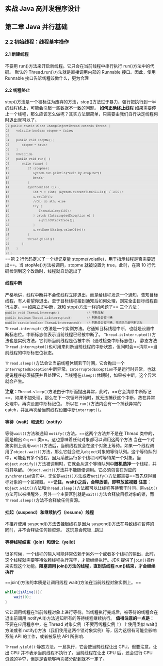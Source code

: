 ## 实战 Java 高并发程序设计

## 第二章 Java 并行基础

### 2.2 初始线程：线程基本操作

#### 2.1 新建线程

不要用 run()方法来开启新线程。它只会在当前线程中串行执行 run()方法中的代码。
默认的 Thread.run()方法就是直接调用内部的 Runnable 接口。因此，使用 Runnable 接口告诉线程该做什么，更为合理

#### 2.2 线程终止

stop()方法是一个被标注为废弃的方法，stop()方法过于暴力，强行把执行到一半的线程终止，可能会引起一些数据不一致的问题。
**如何正确终止线程**
如果需要停止一个线程，那么应该怎么做呢？其实方法很简单，只需要由我们自行决定线程何时退出就可以了。
![asserts/终止线程.png](asserts/终止线程.png)
==第 2 行代码定义了一个标记变量 stopme(volatile)，用于指示线程是否需要退出==。当 stopMe()方法被调用，stopme 就被设置为 true，此时，在第 10 行代码检测到这个改动时，线程就自动退出了

#### 线程中断

严格地讲，线程中断并不会使线程立即退出，而是给线程发送一个通知，告知目标线程，有人希望你退出。至于目标线程接到通知后如何处理，则完全由目标线程自行决定。==如果立即中断，就和 stop()方法一样的问题了==
三个方法：
![asserts/线程中断.png](asserts/线程中断.png)
`Thread.interrupt()`方法是一个实例方法。它通知目标线程中断，也就是设置中断标志位。中断标志位表示当前线程已经被中断了。
`Thread.isInterrupted()`方法也是实例方法，它判断当前线程是否被中断（通过检查中断标志位）。
静态方法`Thread.interrupted()`也可用来判断当前线程的中断状态，但同时会==清除==当前线程的中断标志位状态。

`Thread.sleep()`方法会让当前线程休眠若干时间，它会抛出一个`InterruptedException`中断异常。`InterruptedException`不是运行时异常，也就是说程序必须捕获并且处理它，当线程在`sleep()`休眠时，如果被中断，这个异常就会产生。

**注意：**`Thread.sleep()`方法由于中断而抛出异常，此时，==它会清除中断标记==，如果不加处理，那么在下一次循环开始时，就无法捕获这个中断，故在异常处理中，再次设置中断标记位。
所以在 `run()`方法内会有一个捕获异常的 catch，并且再次给当前线程设置中断`interrupt()`。

#### 等待（wait）和通知（notify）

等待`wait()`方法和通知 `notify()`方法。==这两个方法并不是在 Thread 类中的，而是输出 `Object` 类==。这也意味着任何对象都可以调用这两个方法
当在一个对象实例上调用`wait()`方法后，当前线程就会在这个对象上等待。如果一个线程调用了`object.wait()`方法，那么它就会进入`object`对象的等待队列。这个等待队列中，可能会有多个线程，因为系统运行多个线程同时等待某一个对象。当 `object.notify()`方法被调用时，它就会从这个等待队列中**随机选择**一个线程，并将其唤醒。
`Object.wait()`方法并不能随便调用。它必须包含在对应的`synchronzied`语句中，无论是`wait()`方法或者`notify()`方法都需要==首先获得目标对象的一个监视器。==**记住，wait()之后，会释放锁，即释放监视器**
**注意：**`Object.wait()`方法和`Thread.sleep()`方法都可以让线程等待若干时间。除`wait()`方法可以被唤醒外，另外一个主要区别就是`wait()`方法会释放目标对象的锁，而`Thread.sleep()`方法不会释放任何资源。

#### 挂起（suspend）和继续执行（resume）线程

不推荐使用 suspend()方法去挂起线程是因为 suspend()方法在导致线程暂停的同时，并不会释放任何锁资源。
这玩意会死锁...跳过

#### 等待线程结束（join）和谦让（yeild）

很多时候，一个线程的输入可能非常依赖于另外一个或者多个线程的输出，此时，这个线程就需要等待依赖线程执行完毕，才能继续执行。JDK 提供了`join()`操作来实现这个功能。**阻塞调用 join()方法的线程，直到该线程 run()结束，才会继续执行**

==join()方法的本质是让调用线程 wait()方法在当前线程对象实例上。==

```java
while(isAlive()){
    wait(0);
}
```

它让调用线程在当前线程对象上进行等待。当线程执行完成后，被等待的线程会在退出前调用 notifyAll()方法通知所有的等待线程继续执行。
**值得注意的一点是：** 不要在应用程序中，在 Thread 对象实例（不要再线程实例上）上使用类似 wait()方法或者 notify()方法（我们使用这两个锁对象实例）等，因为这很有可能会影响系统 API 的工作，或者被系统 API 所影响.

`Thread.yield()`:静态方法，一旦执行，它会使当前线程让出 CPU。但要注意，让出 CPU 并不表示当前线程不执行了。当前线程在让出 CPU 后，还会进行 CPU 资源的争夺，但是是否能够再次被分配到就不一定了。
